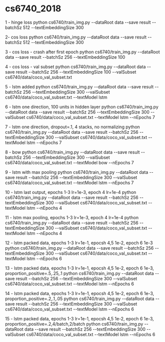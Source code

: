 # cs6740_2018


1 - hinge loss
python cs6740/train_img.py --dataRoot data --save result --batchSz 512 --textEmbeddingSize 300

2- cos loss
python cs6740/train_img.py --dataRoot data --save result --batchSz 512 --textEmbeddingSize 300

3 - cos loss - crash after first epoch
python cs6740/train_img.py --dataRoot data --save result --batchSz 256 --textEmbeddingSize 100

4 - cos loss - val subset
python cs6740/train_img.py --dataRoot data --save result --batchSz 256 --textEmbeddingSize 100 --valSubset cs6740/data/coco_val_subset.txt

5 - lstm added
python cs6740/train_img.py --dataRoot data --save result --batchSz 256 --textEmbeddingSize 300 --valSubset cs6740/data/coco_val_subset.txt --textModel lstm

6 - lstm one direction, 100 units in hidden layer
python cs6740/train_img.py --dataRoot data --save result --batchSz 256 --textEmbeddingSize 300 --valSubset cs6740/data/coco_val_subset.txt --textModel lstm --nEpochs 7

7 - lstm one direction, dropout=.1, 4 stacks, no normalizing
python cs6740/train_img.py --dataRoot data --save result --batchSz 256 --textEmbeddingSize 300 --valSubset cs6740/data/coco_val_subset.txt --textModel lstm --nEpochs 7

8 - bow
python cs6740/train_img.py --dataRoot data --save result --batchSz 256 --textEmbeddingSize 300 --valSubset cs6740/data/coco_val_subset.txt --textModel bow --nEpochs 7

9 - lstm with max pooling
python cs6740/train_img.py --dataRoot data --save result --batchSz 256 --textEmbeddingSize 300 --valSubset cs6740/data/coco_val_subset.txt --textModel lstm --nEpochs 7

10 - lstm last output, epochs 1-3 lr=1e-3, epoch 4 lr=1e-4
python cs6740/train_img.py --dataRoot data --save result --batchSz 256 --textEmbeddingSize 300 --valSubset cs6740/data/coco_val_subset.txt --textModel lstm --nEpochs 4

11 - lstm max pooling, epochs 1-3 lr=1e-3, epoch 4 lr=1e-4
python cs6740/train_img.py --dataRoot data --save result --batchSz 256 --textEmbeddingSize 300 --valSubset cs6740/data/coco_val_subset.txt --textModel lstm --nEpochs 4

12 - lstm packed data, epochs 1-3 lr=1e-1, epocsh 4,5 1e-2, epoch 6 1e-3
python cs6740/train_img.py --dataRoot data --save result --batchSz 256 --textEmbeddingSize 300 --valSubset cs6740/data/coco_val_subset.txt --textModel lstm --nEpochs 6

13 - lstm packed data, epochs 1-3 lr=1e-1, epocsh 4,5 1e-2, epoch 6 1e-3, proportion_positive=.5,.25,.1
python cs6740/train_img.py --dataRoot data --save result --batchSz 256 --textEmbeddingSize 300 --valSubset cs6740/data/coco_val_subset.txt --textModel lstm --nEpochs 6

14 - lstm packed data, epochs 1-3 lr=1e-1, epocsh 4,5 1e-2, epoch 6 1e-3, proportion_positive=.2,.1,.05
python cs6740/train_img.py --dataRoot data --save result --batchSz 256 --textEmbeddingSize 300 --valSubset cs6740/data/coco_val_subset.txt --textModel lstm --nEpochs 6

15 - lstm packed data, epochs 1-3 lr=1e-1, epocsh 4,5 1e-2, epoch 6 1e-3, proportion_positive=.2,4/batch,2/batch
python cs6740/train_img.py --dataRoot data --save result --batchSz 256 --textEmbeddingSize 300 --valSubset cs6740/data/coco_val_subset.txt --textModel lstm --nEpochs 6

